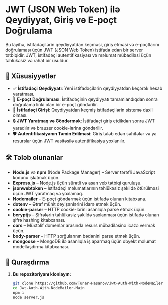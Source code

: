 # JWT (JSON Web Token) ilə Qeydiyyat, Giriş və E-poçt Doğrulama

Bu layihə, istifadəçilərin qeydiyyatdan keçməsi, giriş etməsi və e-poçtlarını doğrulaması üçün JWT (JSON Web Token) istifadə edən bir server tətbiqidir. JWT, istifadəçi autentifikasiyası və məlumat mübadiləsi üçün təhlükəsiz və rahat bir üsuldur.

## 🚀 Xüsusiyyətlər

- ✅ **İstifadəçi Qeydiyyatı**: Yeni istifadəçilərin qeydiyyatdan keçərək hesab yaratması.
- 📧 **E-poçt Doğrulaması**: İstifadəçinin qeydiyyatı tamamlandıqdan sonra doğrulama linki olan bir e-poçt göndərilir.
- 🔑 **İstifadəçi Girişi**: Qeydiyyatdan keçmiş istifadəçilərin sistemə daxil olması.
- 🔒 **JWT Yaratmaq və Göndərmək**: İstifadəçi giriş etdikdən sonra JWT yaradılır və brauzer cookie-lərinə göndərilir.
- 🛡️ **Autentifikasiyanın Təmin Edilməsi**: Giriş tələb edən səhifələr və ya resurslar üçün JWT vasitəsilə autentifikasiya yoxlanılır.

## 🛠️ Tələb olunanlar

- **Node.js** və **npm** (Node Package Manager) – Server tərəfli JavaScript kodunu işlətmək üçün.
- **Express.js** – Node.js üçün sürətli və asan veb tətbiqi quruluşu.
- **jsonwebtoken** – İstifadəçi məlumatlarının təhlükəsiz şəkildə ötürülməsi üçün JWT yaratmaq və yoxlamaq.
- **Nodemailer** – E-poçt göndərmək üçün istifadə olunan kitabxana.
- **dotenv** – Ətraf mühit dəyişənlərini idarə etmək üçün.
- **cookie-parser** – HTTP cookie-lərini asanlıqla parse etmək üçün.
- **bcryptjs** – Şifrələrin təhlükəsiz şəkildə saxlanması üçün istifadə olunan şifrə hashing kitabxanası.
- **cors** – Müxtəlif domenlər arasında resurs mübadiləsinə icazə vermək üçün.
- **body-parser** – HTTP sorğularının bədənini parse etmək üçün.
- **mongoose** – MongoDB ilə asanlıqla iş aparmaq üçün obyekt məlumat modelləşdirmə kitabxanası.

## 🔧 Quraşdırma

1. **Bu repozitoriyanı klonlayın:**

   ```bash
   git clone https://github.com/Tunar-Hasanov/Jwt-Auth-With-NodeMailer
   cd Jwt-Auth-With-NodeMailer-Main
   npm i
   node server.js

